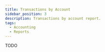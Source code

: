 ```yaml
---
title: Transactions by Account
sidebar_position: 3
description: Transactions by account report.
tags:
  - Accounting
  - Reports
---
```


TODO